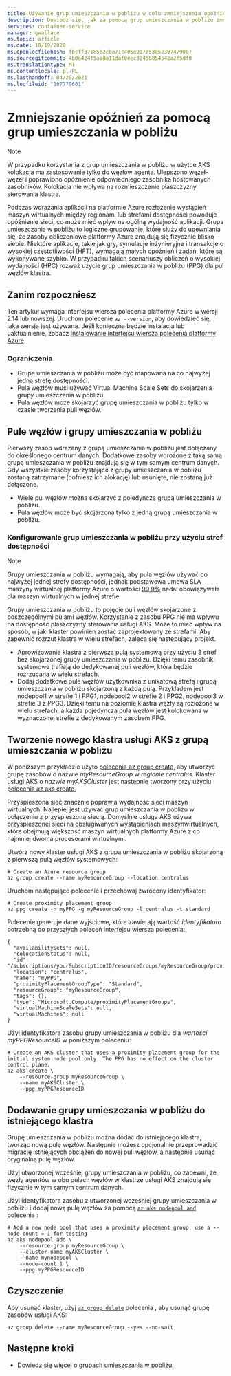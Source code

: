 ```yaml
---
title: Używanie grup umieszczania w pobliżu w celu zmniejszenia opóźnienia Azure Kubernetes Service (AKS)
description: Dowiedz się, jak za pomocą grup umieszczania w pobliżu zmniejszyć opóźnienie obciążeń klastra usługi AKS.
services: container-service
manager: gwallace
ms.topic: article
ms.date: 10/19/2020
ms.openlocfilehash: fbcff37185b2cba71c405e917653d52397479007
ms.sourcegitcommit: 4b0e424f5aa8a11daf0eec32456854542a2f5df0
ms.translationtype: MT
ms.contentlocale: pl-PL
ms.lasthandoff: 04/20/2021
ms.locfileid: "107779601"
---
```

# <a name="reduce-latency-with-proximity-placement-groups"></a>Zmniejszanie opóźnień za pomocą grup umieszczania w pobliżu

> [!Note]
> W przypadku korzystania z grup umieszczania w pobliżu w użytce AKS kolokacja ma zastosowanie tylko do węzłów agenta. Ulepszono węzeł-węzeł i poprawiono opóźnienie odpowiedniego zasobnika hostowanych zasobników. Kolokacja nie wpływa na rozmieszczenie płaszczyzny sterowania klastra.

Podczas wdrażania aplikacji na platformie Azure rozłożenie wystąpień maszyn wirtualnych między regionami lub strefami dostępności powoduje opóźnienie sieci, co może mieć wpływ na ogólną wydajność aplikacji. Grupa umieszczania w pobliżu to logiczne grupowanie, które służy do upewniania się, że zasoby obliczeniowe platformy Azure znajdują się fizycznie blisko siebie. Niektóre aplikacje, takie jak gry, symulacje inżynieryjne i transakcje o wysokiej częstotliwości (HFT), wymagają małych opóźnień i zadań, które są wykonywane szybko. W przypadku takich scenariuszy obliczeń o wysokiej wydajności [](../virtual-machines/co-location.md#proximity-placement-groups) (HPC) rozważ użycie grup umieszczania w pobliżu (PPG) dla pul węzłów klastra.

## <a name="before-you-begin"></a>Zanim rozpoczniesz

Ten artykuł wymaga interfejsu wiersza polecenia platformy Azure w wersji 2.14 lub nowszej. Uruchom polecenie `az --version`, aby dowiedzieć się, jaka wersja jest używana. Jeśli konieczna będzie instalacja lub uaktualnienie, zobacz [Instalowanie interfejsu wiersza polecenia platformy Azure][azure-cli-install].

### <a name="limitations"></a>Ograniczenia

* Grupa umieszczania w pobliżu może być mapowana na co najwyżej jedną strefę dostępności.
* Pula węzłów musi używać Virtual Machine Scale Sets do skojarzenia grupy umieszczania w pobliżu.
* Pula węzłów może skojarzyć grupę umieszczania w pobliżu tylko w czasie tworzenia puli węzłów.

## <a name="node-pools-and-proximity-placement-groups"></a>Pule węzłów i grupy umieszczania w pobliżu

Pierwszy zasób wdrażany z grupą umieszczania w pobliżu jest dołączany do określonego centrum danych. Dodatkowe zasoby wdrożone z taką samą grupą umieszczania w pobliżu znajdują się w tym samym centrum danych. Gdy wszystkie zasoby korzystające z grupy umieszczania w pobliżu zostaną zatrzymane (cofniesz ich alokację) lub usunięte, nie zostaną już dołączone.

* Wiele pul węzłów można skojarzyć z pojedynczą grupą umieszczania w pobliżu.
* Pula węzłów może być skojarzona tylko z jedną grupą umieszczania w pobliżu.

### <a name="configure-proximity-placement-groups-with-availability-zones"></a>Konfigurowanie grup umieszczania w pobliżu przy użyciu stref dostępności

> [!NOTE]
> Grupy umieszczania w pobliżu wymagają, aby pula węzłów używać co najwyżej jednej strefy dostępności, jednak podstawowa umowa SLA maszyny wirtualnej platformy Azure o wartości [99,9%](https://azure.microsoft.com/support/legal/sla/virtual-machines/v1_9/) nadal obowiązywała dla maszyn wirtualnych w jednej strefie.

Grupy umieszczania w pobliżu to pojęcie puli węzłów skojarzone z poszczególnymi pulami węzłów. Korzystanie z zasobu PPG nie ma wpływu na dostępność płaszczyzny sterowania usługi AKS. Może to mieć wpływ na sposób, w jaki klaster powinien zostać zaprojektowany ze strefami. Aby zapewnić rozrzut klastra w wielu strefach, zaleca się następujący projekt.

* Aprowizowanie klastra z pierwszą pulą systemową przy użyciu 3 stref bez skojarzonej grupy umieszczania w pobliżu. Dzięki temu zasobniki systemowe trafiają do dedykowanej puli węzłów, która będzie rozrzucana w wielu strefach.
* Dodaj dodatkowe pule węzłów użytkownika z unikatową strefą i grupą umieszczania w pobliżu skojarzoną z każdą pulą. Przykładem jest nodepool1 w strefie 1 i PPG1, nodepool2 w strefie 2 i PPG2, nodepool3 w strefie 3 z PPG3. Dzięki temu na poziomie klastra węzły są rozłożone w wielu strefach, a każda pojedyncza pula węzłów jest kolokowana w wyznaczonej strefie z dedykowanym zasobem PPG.

## <a name="create-a-new-aks-cluster-with-a-proximity-placement-group"></a>Tworzenie nowego klastra usługi AKS z grupą umieszczania w pobliżu

W poniższym przykładzie użyto [polecenia az group create,][az-group-create] aby utworzyć grupę zasobów o nazwie *myResourceGroup* w *regionie centralus.* Klaster usługi AKS o *nazwie myAKSCluster* jest następnie tworzony przy użyciu [polecenia az aks create.][az-aks-create]

Przyspieszona sieć znacznie poprawia wydajność sieci maszyn wirtualnych. Najlepiej jest używać grup umieszczania w pobliżu w połączeniu z przyspieszoną siecią. Domyślnie usługa AKS używa przyspieszonej sieci na obsługiwanych wystąpieniach [maszyn](../virtual-network/create-vm-accelerated-networking-cli.md?toc=/azure/virtual-machines/linux/toc.json#limitations-and-constraints)wirtualnych, które obejmują większość maszyn wirtualnych platformy Azure z co najmniej dwoma procesorami wirtualnymi.

Utwórz nowy klaster usługi AKS z grupą umieszczania w pobliżu skojarzoną z pierwszą pulą węzłów systemowych:

```azurecli-interactive
# Create an Azure resource group
az group create --name myResourceGroup --location centralus
```
Uruchom następujące polecenie i przechowaj zwrócony identyfikator:

```azurecli-interactive
# Create proximity placement group
az ppg create -n myPPG -g myResourceGroup -l centralus -t standard
```

Polecenie generuje dane wyjściowe, które zawierają wartość *identyfikatora* potrzebną do przyszłych poleceń interfejsu wiersza polecenia:

```output
{
  "availabilitySets": null,
  "colocationStatus": null,
  "id": "/subscriptions/yourSubscriptionID/resourceGroups/myResourceGroup/providers/Microsoft.Compute/proximityPlacementGroups/myPPG",
  "location": "centralus",
  "name": "myPPG",
  "proximityPlacementGroupType": "Standard",
  "resourceGroup": "myResourceGroup",
  "tags": {},
  "type": "Microsoft.Compute/proximityPlacementGroups",
  "virtualMachineScaleSets": null,
  "virtualMachines": null
}
```

Użyj identyfikatora zasobu grupy umieszczania w pobliżu dla *wartości myPPGResourceID* w poniższym poleceniu:

```azurecli-interactive
# Create an AKS cluster that uses a proximity placement group for the initial system node pool only. The PPG has no effect on the cluster control plane.
az aks create \
    --resource-group myResourceGroup \
    --name myAKSCluster \
    --ppg myPPGResourceID
```

## <a name="add-a-proximity-placement-group-to-an-existing-cluster"></a>Dodawanie grupy umieszczania w pobliżu do istniejącego klastra

Grupę umieszczania w pobliżu można dodać do istniejącego klastra, tworząc nową pulę węzłów. Następnie możesz opcjonalnie przeprowadzić migrację istniejących obciążeń do nowej puli węzłów, a następnie usunąć oryginalną pulę węzłów.

Użyj utworzonej wcześniej grupy umieszczania w pobliżu, co zapewni, że węzły agentów w obu pulach węzłów w klastrze usługi AKS znajdują się fizycznie w tym samym centrum danych.

Użyj identyfikatora zasobu z utworzonej wcześniej grupy umieszczania w pobliżu i dodaj nową pulę węzłów za pomocą [`az aks nodepool add`][az-aks-nodepool-add] polecenia :

```azurecli-interactive
# Add a new node pool that uses a proximity placement group, use a --node-count = 1 for testing
az aks nodepool add \
    --resource-group myResourceGroup \
    --cluster-name myAKSCluster \
    --name mynodepool \
    --node-count 1 \
    --ppg myPPGResourceID
```

## <a name="clean-up"></a>Czyszczenie

Aby usunąć klaster, użyj [`az group delete`][az-group-delete] polecenia , aby usunąć grupę zasobów usługi AKS:

```azurecli-interactive
az group delete --name myResourceGroup --yes --no-wait
```

## <a name="next-steps"></a>Następne kroki

* Dowiedz się więcej o [grupach umieszczania w pobliżu.][proximity-placement-groups]

<!-- LINKS - Internal -->
[azure-ad-rbac]: azure-ad-rbac.md
[aks-tutorial-prepare-app]: ./tutorial-kubernetes-prepare-app.md
[azure-cli-install]: /cli/azure/install-azure-cli
[az-aks-get-upgrades]: /cli/azure/aks#az_aks_get_upgrades
[az-aks-upgrade]: /cli/azure/aks#az_aks_upgrade
[az-aks-show]: /cli/azure/aks#az_aks_show
[nodepool-upgrade]: use-multiple-node-pools.md#upgrade-a-node-pool
[az-extension-add]: /cli/azure/extension#az_extension_add
[az-extension-update]: /cli/azure/extension#az_extension_update
[proximity-placement-groups]: ../virtual-machines/co-location.md#proximity-placement-groups
[az-aks-create]: /cli/azure/aks#az_aks_create
[system-pool]: ./use-system-pools.md
[az-aks-nodepool-add]: /cli/azure/aks/nodepool#az_aks_nodepool_add
[az-aks-create]: /cli/azure/aks#az_aks_create
[az-group-create]: /cli/azure/group#az_group_create
[az-group-delete]: /cli/azure/group#az_group_delete